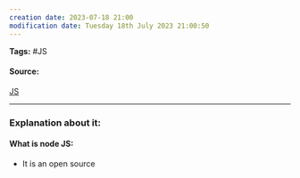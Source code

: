 ```yaml
---
creation date: 2023-07-18 21:00
modification date: Tuesday 18th July 2023 21:00:50
---
```


**Tags:** #JS 

#### Source:
[JS](https://www.scaler.com/topics/course/javascript-beginners/video/242/)

--------------------------------------

### Explanation about it:

#### What is node JS:

* It is an open source
